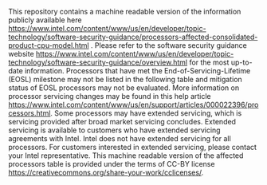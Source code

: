 This repository contains a machine readable version of the information publicly available here https://www.intel.com/content/www/us/en/developer/topic-technology/software-security-guidance/processors-affected-consolidated-product-cpu-model.html . Please refer to the software security guidance website https://www.intel.com/content/www/us/en/developer/topic-technology/software-security-guidance/overview.html for the most up-to-date information. 
Processors that have met the End-of-Servicing-Lifetime (EOSL) milestone may not be listed in the following table and mitigation status of EOSL processors may not be evaluated. More information on processor servicing changes may be found in this help article https://www.intel.com/content/www/us/en/support/articles/000022396/processors.html. Some processors may have extended servicing, which is servicing provided after broad market servicing concludes.  Extended servicing is available to customers who have extended servicing agreements with Intel. Intel does not have extended servicing for all processors. For customers interested in extended servicing, please contact your Intel representative.
This machine readable version of the affected processors table is provided under the terms of CC-BY license https://creativecommons.org/share-your-work/cclicenses/.
